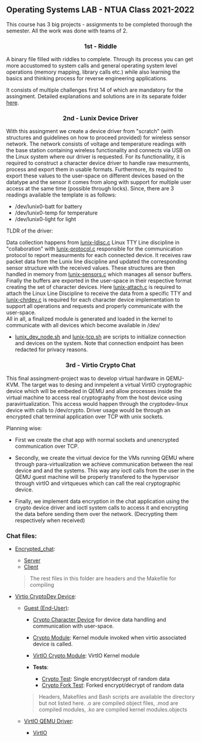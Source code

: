 ## Operating Systems LAB - NTUA Class 2021-2022

This course has 3 big projects - assignments to be completed thorough the semester. All the work was done with teams of 2. 

### <div align="center"> 1st - Riddle </div>


A binary file filled with riddles to complete. Through its process you can get more accustomed to system calls and general operating system level operations (memory mapping, library calls etc.) while also learning the basics and thinking process for reverse engineering applications.

It consists of multiple challenges first 14 of which are mandatory for the assingment.
Detailed explanations and solutions are in its separate folder [here](Riddle/riddle_sol.md).


### <div align="center"> 2nd - Lunix Device Driver </div>

With this assingment we create a device driver from "scratch" (with  structures and guidelines on how to proceed provided) for wireless sensor network. The network consists of voltage and temperature readings with the base station containing wireless functionality and connects via USB on the Linux system where our driver is requested. For its functionallity, it is required to construct a character device driver to handle raw mesurments, process and export them in usable formats. Furthermore, its required to export these values to the user-space on different devices based on the datatype and the sensor it comes from along with support for multiple user access at the same time (possible through locks). Since, there are 3 readings available the template is as follows:
* /dev/lunix0-batt for battery
* /dev/lunix0-temp for temperature
* /dev/lunix0-light for light

TLDR of the driver: 

Data collection happens from [lunix-ldisc.c](/Lunix_Device_Driver/lunix-ldisc.c) Linux TTY Line discipline in "collaboration" with [lunix-protocol.c](/Lunix_Device_Driver/lunix-protocol.c) responsible for the communication protocol to report measurments for each connected device. It receives raw packet data from the Lunix line discipline and updated the corresponding sensor structure with the received values. These structures are then handled in memory from [lunix-sensors.c](/Lunix_Device_Driver/lunix-sensors.c) which manages all sensor buffers. Finally the buffers are exported in the user-space in their respective format creating the set of character devices. Here [lunix-attach.c](/Lunix_Device_Driver/lunix-attach.c) is required to attach the Linux Line Discipline to receive the data from a specific TTY and [lunix-chrdev.c](/Lunix_Device_Driver/lunix-chrdev.c) is required for each character device implementation to support all operations and requests and properly communicate with the user-space.\
All in all, a finalized module is generated and loaded in the kernel to communicate with all devices which become available in /dev/

* [lunix_dev_node.sh](/Lunix_Device_Driver/lunix_dev_nodes.sh) and [lunix-tcp.sh](/Lunix_Device_Driver/lunix-tcp.sh) are scripts to initialize connection and devices on the system. Note that connection endpoint has been redacted for privacy reasons.


### <div align="center"> 3rd - Virtio Crypto Chat </div>

This final assingment-project was to develop virtual hardware in QEMU-KVM. The target was to desing and inmpelent a virtual VirtIO cryptographic device which will be embeded in QEMU and allow processes inside the virtual machine to access real cryptography from the host device using paravirtualization. This access would happen through the cryptodev-linux device with calls to /dev/crypto. Driver usage would be through an encrypted chat terminal application over TCP with unix sockets.

Planning wise:
* First we create the chat app with normal sockets and unencrypted communication over TCP.

* Secondly, we create the virtual device for the VMs running QEMU where through para-virtualization we achieve communication between the real device and and the systems. This way any ioctl calls from the user in the QEMU guest machine will be  properly transfered to the hypervisor through virtIO and virtqueues which can call the real cryptographic device.

* Finally, we implement data encryption in the chat application using the crypto device driver and ioctl system calls to access it and encrypting the data before sending them over the network. (Decrypting them respectively when received)


### Chat files: 

* [Encrypted_chat](/Virtio_Crypto_Chat/encrypted_chat/):
    * [Server](/Virtio_Crypto_Chat/encrypted_chat/server.c)
    * [Client](/Virtio_Crypto_Chat/encrypted_chat/client.c)
    > The rest files in this folder are headers and the Makefile for compiling

* [Virtio CryptoDev Device](/Virtio_Crypto_Chat/virtio-cryptodev/):
    * [Guest (End-User)](/Virtio_Crypto_Chat/virtio-cryptodev/guest/):
        * [Crypto Character Device](/Virtio_Crypto_Chat/virtio-cryptodev/guest/crypto-chrdev.c) for device data handling and communication with user-space.
        * [Crypto Module](/Virtio_Crypto_Chat/virtio-cryptodev/guest/crypto-module.c): Kernel module invoked when virtio associated device is called.
        * [VirtIO Crypto Module](/Virtio_Crypto_Chat/virtio-cryptodev/guest/virtio_crypto.mod.c): VirtIO Kernel module

        * **Tests**:
            * [Crypto Test](/Virtio_Crypto_Chat/virtio-cryptodev/guest/test_crypto.c): Single encrypt/decrypt of random data
            * [Crypto Fork Test](/Virtio_Crypto_Chat/virtio-cryptodev/guest/test_fork_crypto.c): Forked encrypt/decrypt of random data
        > Headers, Makefiles and Bash scripts are available the directory but not listed here.
        > .o are compiled object files, .mod are compiled modules, .ko are compiled kernel modules.objects

    * [VirtIO QEMU Driver](/Virtio_Crypto_Chat/virtio-cryptodev/qemu_driver/):
        * [VirtIO](/Virtio_Crypto_Chat/virtio-cryptodev/qemu_driver/virtio-cryptodev.c)